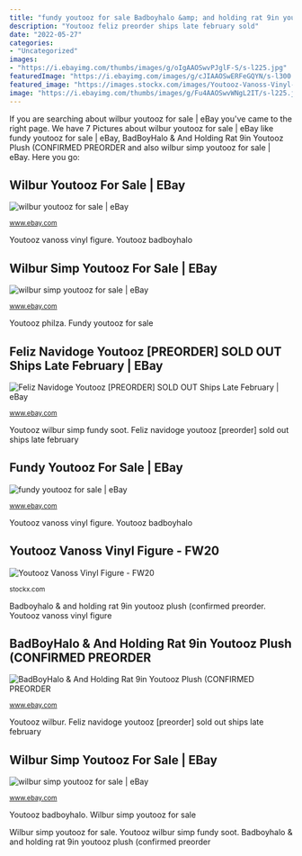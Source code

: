 ```yaml
---
title: "fundy youtooz for sale Badboyhalo &amp; and holding rat 9in youtooz plush (confirmed preorder"
description: "Youtooz feliz preorder ships late february sold"
date: "2022-05-27"
categories:
- "Uncategorized"
images:
- "https://i.ebayimg.com/thumbs/images/g/oIgAAOSwvPJglF-S/s-l225.jpg"
featuredImage: "https://i.ebayimg.com/images/g/cJIAAOSwERFeGQYN/s-l300.jpg"
featured_image: "https://images.stockx.com/images/Youtooz-Vanoss-Vinyl-Figure.jpg?fit=clip&amp;bg=FFFFFF&amp;auto=compress&amp;dpr=4&amp;trim=color&amp;updated_at=1619589805&amp;fm=jpg&amp;ixlib=react-9.1.5&amp;q=90&amp;w=1140&amp;h=500"
image: "https://i.ebayimg.com/thumbs/images/g/Fu4AAOSwvWNgL2IT/s-l225.jpg"
---
```


If you are searching about wilbur youtooz for sale | eBay you've came to the right page. We have 7 Pictures about wilbur youtooz for sale | eBay like fundy youtooz for sale | eBay, BadBoyHalo &amp; And Holding Rat 9in Youtooz Plush (CONFIRMED PREORDER and also wilbur simp youtooz for sale | eBay. Here you go:

## Wilbur Youtooz For Sale | EBay

![wilbur youtooz for sale | eBay](https://i.ebayimg.com/thumbs/images/g/eucAAOSwJj9g1PAh/s-l225.jpg "Feliz navidoge youtooz [preorder] sold out ships late february")

<small>www.ebay.com</small>

Youtooz vanoss vinyl figure. Youtooz badboyhalo

## Wilbur Simp Youtooz For Sale | EBay

![wilbur simp youtooz for sale | eBay](https://i.ebayimg.com/thumbs/images/g/Fu4AAOSwvWNgL2IT/s-l225.jpg "Youtooz wilbur")

<small>www.ebay.com</small>

Youtooz philza. Fundy youtooz for sale

## Feliz Navidoge Youtooz [PREORDER] SOLD OUT Ships Late February | EBay

![Feliz Navidoge Youtooz [PREORDER] SOLD OUT Ships Late February | eBay](https://i.ebayimg.com/images/g/cJIAAOSwERFeGQYN/s-l300.jpg "Youtooz badboyhalo")

<small>www.ebay.com</small>

Youtooz wilbur simp fundy soot. Feliz navidoge youtooz [preorder] sold out ships late february

## Fundy Youtooz For Sale | EBay

![fundy youtooz for sale | eBay](https://i.ebayimg.com/thumbs/images/g/oIgAAOSwvPJglF-S/s-l225.jpg "Feliz navidoge youtooz [preorder] sold out ships late february")

<small>www.ebay.com</small>

Youtooz vanoss vinyl figure. Youtooz badboyhalo

## Youtooz Vanoss Vinyl Figure - FW20

![Youtooz Vanoss Vinyl Figure - FW20](https://images.stockx.com/images/Youtooz-Vanoss-Vinyl-Figure.jpg?fit=clip&amp;bg=FFFFFF&amp;auto=compress&amp;dpr=4&amp;trim=color&amp;updated_at=1619589805&amp;fm=jpg&amp;ixlib=react-9.1.5&amp;q=90&amp;w=1140&amp;h=500 "Youtooz badboyhalo")

<small>stockx.com</small>

Badboyhalo &amp; and holding rat 9in youtooz plush (confirmed preorder. Youtooz vanoss vinyl figure

## BadBoyHalo &amp; And Holding Rat 9in Youtooz Plush (CONFIRMED PREORDER

![BadBoyHalo &amp; And Holding Rat 9in Youtooz Plush (CONFIRMED PREORDER](https://i.ebayimg.com/images/g/JEYAAOSwxMJg35TY/s-l300.png "Fundy youtooz for sale")

<small>www.ebay.com</small>

Youtooz wilbur. Feliz navidoge youtooz [preorder] sold out ships late february

## Wilbur Simp Youtooz For Sale | EBay

![wilbur simp youtooz for sale | eBay](https://i.ebayimg.com/thumbs/images/g/oa0AAOSwqPhgGIVa/s-l225.jpg "Feliz navidoge youtooz [preorder] sold out ships late february")

<small>www.ebay.com</small>

Youtooz badboyhalo. Wilbur simp youtooz for sale

Wilbur simp youtooz for sale. Youtooz wilbur simp fundy soot. Badboyhalo &amp; and holding rat 9in youtooz plush (confirmed preorder
